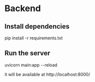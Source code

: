 # Backend

## Install dependencies

pip install -r requirements.txt

## Run the server

uvicorn main:app --reload

it will be available at http://localhost:8000/
